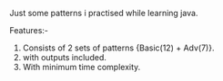 Just some patterns i practised while learning java.

Features:- 
1) Consists of 2 sets of patterns {Basic(12) + Adv(7)}.
2) with outputs included.
3) With minimum time complexity.
